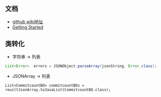 ## 文档
- [github wiki地址](https://github.com/alibaba/fastjson/wiki)
- [Getting Started](https://github.com/alibaba/fastjson/wiki/Samples-DataBind)
## 类转化
- 字符串 -> 列表
```java
List<Error>  errors = JSONObject.parseArray(jsonString, Error.class);
```
- JSONArray -> 列表
```
List<CommitcountBO> commitcountBOs = reusltJsonArray.toJavaList(CommitcountBO.class);
```
